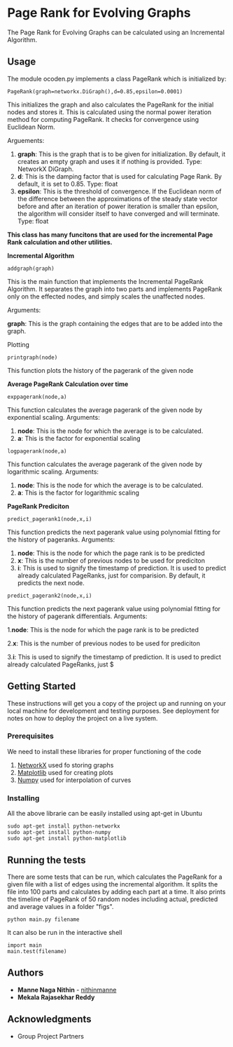 # Page Rank for Evolving Graphs

The Page Rank for Evolving Graphs can be calculated using an Incremental Algorithm.

## Usage

The module ocoden.py implements a class PageRank which is initialized by:

```
PageRank(graph=networkx.DiGraph(),d=0.85,epsilon=0.0001)
```
This initializes the graph and also calculates the PageRank for the initial nodes and stores it. This is calculated using the normal power iteration method for computing PageRank. It checks for convergence using Euclidean Norm.

Arguements:

1. **graph**: This is the graph that is to be given for initialization. By default, it creates an empty graph and uses it if nothing is provided. Type: NetworkX DiGraph.
2. **d**: This is the damping factor that is used for calculating Page Rank. By default, it is set to 0.85. Type: float
3. **epsilon**: This is the threshold of convergence. If the Euclidean norm of the difference between the approximations of the steady state vector before and after an iteration of power iteration is smaller than epsilon, the algorithm will consider itself to have converged and will terminate. Type: float

**This class has many funcitons that are used for the incremental Page Rank calculation and other utilities.**

**Incremental Algorithm**
```
addgraph(graph)
```
This is the main function that implements the Incremental PageRank Algorithm. It separates the graph into two parts and implements PageRank only on the effected nodes, and simply scales the unaffected nodes.

Arguments:

**graph**: This is the graph containing the edges that are to be added into the graph.

Plotting
```
printgraph(node)
```
This function plots the history of the pagerank of the given node

**Average PageRank Calculation over time**
```
exppagerank(node,a)
```
This function calculates the average pagerank of the given node by exponential scaling.
Arguments:

1. **node**: This is the node for which the average is to be calculated.
2. **a**: This is the factor for exponential scaling

```
logpagerank(node,a)
```
This function calculates the average pagerank of the given node by logarithmic scaling.
Arguments:

1. **node**: This is the node for which the average is to be calculated.
2. **a**: This is the factor for logarithmic scaling

**PageRank Prediciton**
```
predict_pagerank1(node,x,i)
```
This function predicts the next pagerank value using polynomial fitting for the history of pageranks.
Arguments:

1. **node**: This is the node for which the page rank is to be predicted
2. **x**: This is the number of previous nodes to be used for prediciton
3. **i**: This is used to signify the timestamp of prediction. It is used to predict already calculated PageRanks, just for comparision. By default, it predicts the next node.

```
predict_pagerank2(node,x,i)
```
This function predicts the next pagerank value using polynomial fitting for the history of pagerank differentials.
Arguments:

1.**node**: This is the node for which the page rank is to be predicted

2.**x**: This is the number of previous nodes to be used for prediciton

3.**i**: This is used to signify the timestamp of prediction. It is used to predict already calculated PageRanks, just $

## Getting Started

These instructions will get you a copy of the project up and running on your local machine for development and testing purposes. See deployment for notes on how to deploy the project on a live system.

### Prerequisites

We need to install these libraries for proper functioning of the code

1.  [NetworkX](https://networkx.github.io/) used fo storing graphs
2.  [Matplotlib](http://matplotlib.org/) used for creating plots
3.  [Numpy](http://www.numpy.org/) used for interpolation of curves

### Installing

All the above librarie can be easily installed using apt-get in Ubuntu

```
sudo apt-get install python-networkx
sudo apt-get install python-numpy
sudo apt-get install python-matplotlib
```
## Running the tests

There are some tests that can be run, which calculates the PageRank for a given file with a list of edges using the incremental algorithm. It splits the file into 100 parts and calculates by adding each part at a time. It also prints the timeline of PageRank of 50 random nodes including actual, predicted and average values in a folder "figs".


```
python main.py filename
```
It can also be run in the interactive shell

```
import main
main.test(filename)
```

## Authors

* **Manne Naga Nithin** - [nithinmanne](https://github.com/nithinmanne)
* **Mekala Rajasekhar Reddy**

## Acknowledgments

* Group Project Partners
